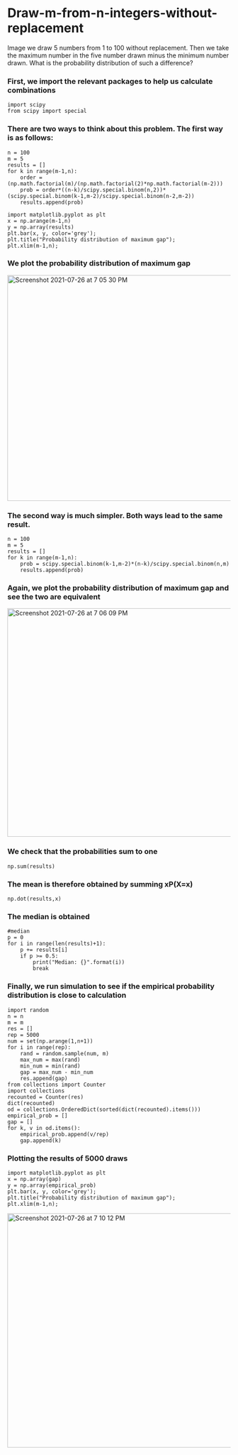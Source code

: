 # Draw-m-from-n-integers-without-replacement
Image we draw 5 numbers from 1 to 100 without replacement. 
Then we take the maximum number in the five number drawn minus the minimum number drawn.
What is the probability distribution of such a difference? 

### First, we import the relevant packages to help us calculate combinations
```
import scipy
from scipy import special
```
### There are two ways to think about this problem. The first way is as follows:
```
n = 100
m = 5
results = []
for k in range(m-1,n):
    order = (np.math.factorial(m)/(np.math.factorial(2)*np.math.factorial(m-2)))
    prob = order*((n-k)/scipy.special.binom(n,2))*(scipy.special.binom(k-1,m-2)/scipy.special.binom(n-2,m-2))
    results.append(prob)

import matplotlib.pyplot as plt
x = np.arange(m-1,n)
y = np.array(results)
plt.bar(x, y, color='grey');
plt.title("Probability distribution of maximum gap");
plt.xlim(m-1,n);
```
### We plot the probability distribution of maximum gap
<img width="509" alt="Screenshot 2021-07-26 at 7 05 30 PM" src="https://user-images.githubusercontent.com/79690350/126979143-f17dd67b-5d74-44cb-96ac-19997cbdaea0.png">

### The second way is much simpler. Both ways lead to the same result.
```
n = 100
m = 5
results = []
for k in range(m-1,n):
    prob = scipy.special.binom(k-1,m-2)*(n-k)/scipy.special.binom(n,m)
    results.append(prob)
```
### Again, we plot the probability distribution of maximum gap and see the two are equivalent
<img width="515" alt="Screenshot 2021-07-26 at 7 06 09 PM" src="https://user-images.githubusercontent.com/79690350/126979201-64adc726-c54d-4452-9bd0-7b93a4868a31.png">

### We check that the probabilities sum to one
```np.sum(results)```
### The mean is therefore obtained by summing xP(X=x)
```np.dot(results,x)```
### The median is obtained 
```
#median
p = 0
for i in range(len(results)+1):
    p += results[i]
    if p >= 0.5:
        print("Median: {}".format(i))
        break
```
### Finally, we run simulation to see if the empirical probability distribution is close to calculation
```
import random
n = n
m = m
res = []
rep = 5000
num = set(np.arange(1,n+1))
for i in range(rep):
    rand = random.sample(num, m)
    max_num = max(rand)
    min_num = min(rand)
    gap = max_num - min_num
    res.append(gap)
from collections import Counter
import collections
recounted = Counter(res)
dict(recounted)
od = collections.OrderedDict(sorted(dict(recounted).items()))
empirical_prob = []
gap = []
for k, v in od.items(): 
    empirical_prob.append(v/rep)
    gap.append(k)
```
### Plotting the results of 5000 draws
```
import matplotlib.pyplot as plt
x = np.array(gap)
y = np.array(empirical_prob)
plt.bar(x, y, color='grey');
plt.title("Probability distribution of maximum gap");
plt.xlim(m-1,n);
```
<img width="528" alt="Screenshot 2021-07-26 at 7 10 12 PM" src="https://user-images.githubusercontent.com/79690350/126979710-1e1e0cbb-ae41-4127-b19f-86363f835c46.png">


